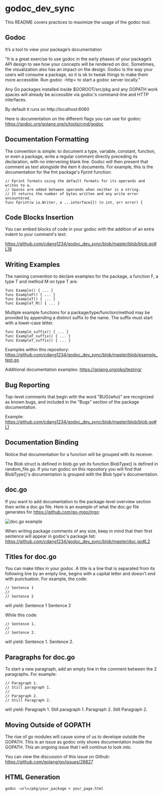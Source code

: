 # godoc_dev_sync

This README covers practices to maximize the usage of the godoc tool. 

## Godoc
It’s a tool to view your package’s documentation 

“It is a great exercise to use godoc in the early phases of your package’s API design to see how your concepts will be rendered on doc. Sometimes, the visualization also has an impact on the design. Godoc is the way your users will consume a package, so it is ok to tweak things to make them more accessible. Run godoc -http=<hostport> to start a godoc server locally.” 
  
Any Go packages installed inside $GOROOT/src/pkg and any GOPATH work spaces will already be accessible via godoc's command-line and HTTP interfaces. 
  
By default it runs on http://localhost:6060

Here is documentation on the different flags you can use for godoc: https://godoc.org/golang.org/x/tools/cmd/godoc 

## Documentation Formatting
The convention is simple: to document a type, variable, constant, function, or even a package, write a regular comment directly preceding its declaration, with no intervening blank line. Godoc will then present that comment as text alongside the item it documents. For example, this is the documentation for the fmt package's Fprint function:

```
// Fprint formats using the default formats for its operands and writes to w.
// Spaces are added between operands when neither is a string.
// It returns the number of bytes written and any write error encountered.
func Fprint(w io.Writer, a ...interface{}) (n int, err error) {
```

## Code Blocks Insertion
You can embed blocks of code in your godoc with the addition of an extra indent to your comment's text:

https://github.com/cdang1234/godoc_dev_sync/blob/master/blob/blob.go#L18

## Writing Examples

The naming convention to declare examples for the package, a function F, a type T and method M on type T are:

```
func Example() { ... }
func ExampleF() { ... }
func ExampleT() { ... }
func ExampleT_M() { ... }
```
Multiple example functions for a package/type/function/method may be provided by appending a distinct suffix to the name. The suffix must start with a lower-case letter.

```
func Example_suffix() { ... }
func ExampleF_suffix() { ... }
func ExampleT_suffix() { ... }
```

Examples within this repository:
https://github.com/cdang1234/godoc_dev_sync/blob/master/blob/example_test.go

Additional documentation examples:
https://golang.org/pkg/testing/

## Bug Reporting
Top-level comments that begin with the word "BUG(who)” are recognized as known bugs, and included in the "Bugs” section of the package documentation. 

Example: https://github.com/cdang1234/godoc_dev_sync/blob/master/blob/blob.go#L1

## Documentation Binding

Notice that documentation for a function will be grouped with its receiver. 

The Blob struct is defined in blob.go yet its function BlobType() is defined in random_file.go. If you run godoc on this repository you will find that BlobType()'s documentation is grouped with the Blob type's documentation.

## doc.go

If you want to add documentation to the package-level overview section then write a doc.go file. Here is an example of what the doc.go file generates for https://github.com/go-mgo/mgo:

![doc.go example](https://golang-for-python-programmers.readthedocs.io/en/latest/_images/package.png)

When writing package comments of any size, keep in mind that their first sentence will appear in godoc's package list:
https://github.com/cdang1234/godoc_dev_sync/blob/master/doc.go#L2

## Titles for doc.go
You can make titles in your godoc. A title is a line that is separated from its following line by an empty line, begins with a capital letter and doesn't end with punctuation.
For example, the code:
```
// Sentence 1
//
// Sentence 2
```

will yield:
Sentence 1
Sentence 2

While this code:
```
// Sentence 1.
//
// Sentence 2.
```

will yield:
Sentence 1.
Sentence 2.

## Paragraphs for doc.go
To start a new paragraph, add an empty line in the comment between the 2 paragraphs.
For example:
```
// Paragraph 1.
// Still paragraph 1.
//
// Paragraph 2.
// Still Paragraph 2.
```

will yield:
Paragraph 1. Still paragraph 1.
Paragraph 2. Still Paragraph 2.


## Moving Outside of GOPATH
The rise of go modules will cause some of us to develope outside the GOPATH. This is an issue as godoc only shows documentation inside the GOPATH. This an ongoing issue that I will continue to look into.

You can view the discussion of this issue on Github: https://github.com/golang/go/issues/26827

## HTML Generation
```
godoc -url=/pkg/your_package > your_page.html
```

